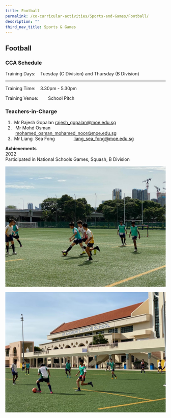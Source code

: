 ```yaml
---
title: Football
permalink: /co-curricular-activities/Sports-and-Games/Football/
description: ""
third_nav_title: Sports & Games
---
```

## Football

### CCA Schedule

Training Days:    Tuesday (C Division) and Thursday (B Division)  

-------------------------------------------------------------------

Training Time:    3.30pm - 5.30pm

Training Venue:        School Pitch

  

### Teachers-in-Charge

1.   Mr Rajesh Gopalan [rajesh\_gopalan@moe.edu.sg](mailto:rajesh_gopalan@moe.edu.sg)[](mailto:rajesh_gopalan@moe.edu.sg)
2.    Mr Mohd Osman                    [](mailto:mohamed_osman_mohamed_noor@moe.edu.sg)[mohamed\_osman\_mohamed\_noor@moe.edu.sg](mailto:mohamed_osman_mohamed_noor@moe.edu.sg)[](mailto:mohamed_osman_mohamed_noor@moe.edu.sg)
3.   Mr Liang  Sea Fong               [liang\_sea\_fong@moe.edu.sg](mailto:liang_sea_fong@moe.edu.sg)

**Achievements**  
2022  
Participated in National Schools Games, Squash, B Division

![](/images/Football1.jpeg)

![](/images/Football2.jpeg)